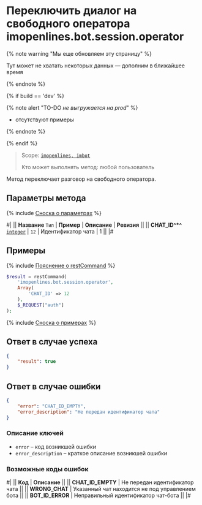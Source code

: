 # Переключить диалог на свободного оператора imopenlines.bot.session.operator

{% note warning "Мы еще обновляем эту страницу" %}

Тут может не хватать некоторых данных — дополним в ближайшее время

{% endnote %}

{% if build == 'dev' %}

{% note alert "TO-DO _не выгружается на prod_" %}

- отсутствуют примеры

{% endnote %}

{% endif %}

> Scope: [`imopenlines, imbot`](../../../scopes/permissions.md)
>
> Кто может выполнять метод: любой пользователь

Метод переключает разговор на свободного оператора.

## Параметры метода

{% include [Сноска о параметрах](../../../../_includes/required.md) %}

#|
|| **Название**
`Тип` | **Пример** | **Описание** | **Ревизия** ||
|| **CHAT_ID^*^**
[`integer`](../../../data-types.md) | `12` | Идентификатор чата | 1 ||
|#

## Примеры

{% include [Пояснение о restCommand](../../../chat-bots/_includes/rest-command.md) %}

```php
$result = restCommand(
    'imopenlines.bot.session.operator',
    Array(
        'CHAT_ID' => 12
    ),
    $_REQUEST["auth"]
);
```

{% include [Сноска о примерах](../../../../_includes/examples.md) %}

## Ответ в случае успеха

```json
{
    "result": true
}
```

## Ответ в случае ошибки

```json
{
    "error": "CHAT_ID_EMPTY",
    "error_description": "Не передан идентификатор чата"
}
```

### Описание ключей

- `error` – код возникшей ошибки
- `error_description` – краткое описание возникшей ошибки

### Возможные коды ошибок

#|
|| **Код** | **Описание** ||
|| **CHAT_ID_EMPTY** | Не передан идентификатор чата ||
|| **WRONG_CHAT** | Указанный чат находится не под управлением бота ||
|| **BOT_ID_ERROR** | Неправильный идентификатор чат-бота ||
|#